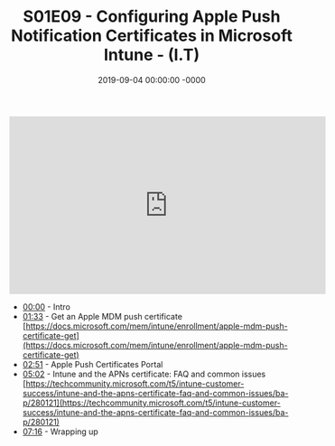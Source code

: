 ﻿---
layout: post
title: "S01E09 - Configuring Apple Push Notification Certificates in Microsoft Intune - (I.T)"
date: 2019-09-04 00:00:00 -0000
categories:
---

<iframe loading="lazy" width="560" height="315" src="https://www.youtube.com/embed/EVbPb9Mu9Og" title="YouTube video player" frameborder="0" allow="accelerometer; autoplay; clipboard-write; encrypted-media; gyroscope; picture-in-picture" allowfullscreen></iframe>

- [00:00](https://www.youtube.com/watch?v=EVbPb9Mu9Og&t=0s) - Intro  
- [01:33](https://www.youtube.com/watch?v=EVbPb9Mu9Og&t=93s) - Get an Apple MDM push certificate  
[https://docs.microsoft.com/mem/intune/enrollment/apple-mdm-push-certificate-get](https://docs.microsoft.com/mem/intune/enrollment/apple-mdm-push-certificate-get)  
- [02:51](https://www.youtube.com/watch?v=EVbPb9Mu9Og&t=171s) - Apple Push Certificates Portal  
- [05:02](https://www.youtube.com/watch?v=EVbPb9Mu9Og&t=302s) - Intune and the APNs certificate: FAQ and common issues  
[https://techcommunity.microsoft.com/t5/intune-customer-success/intune-and-the-apns-certificate-faq-and-common-issues/ba-p/280121](https://techcommunity.microsoft.com/t5/intune-customer-success/intune-and-the-apns-certificate-faq-and-common-issues/ba-p/280121)  
- [07:16](https://www.youtube.com/watch?v=EVbPb9Mu9Og&t=436s) - Wrapping up  

